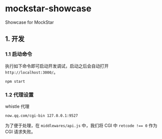 # mockstar-showcase
Showcase for MockStar

## 1. 开发

### 1.1 启动命令

执行如下命令即可启动开发调试，启动之后会自动打开 `http://localhost:3000/`。

```
npm start
```

### 1.2 代理设置

whistle 代理

```
now.qq.com/cgi-bin 127.0.0.1:9527
```

为了便于处理，在 `middlewares/api.js` 中，我们将 CGI 中 `retcode !== 0` 作为 CGI 请求失败。